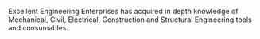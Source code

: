 Excellent Engineering Enterprises has acquired in depth knowledge of Mechanical, Civil, Electrical, Construction and Structural Engineering tools and consumables.

